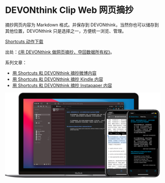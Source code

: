 # DEVONthink Clip Web 网页摘抄

摘抄网页内容为 Markdown 格式。并保存到 DEVONthink，当然你也可以储存到其他位置，DEVONthink 只是选择之一，方便统一浏览、管理。

[Shortcuts 动作下载](https://www.icloud.com/shortcuts/09ee362361ff4259b776cf5a0e607ae5)

出处：[《用 DEVONthink 做网页摘抄，夺回数据所有权》](https://utgd.net/article/9167)。

系列文章：

- [用 Shortcuts 和 DEVONthink 摘抄微博内容](https://utgd.net/article/9167)
- [用 Shortcuts 和 DEVONthink 摘抄 Kindle 内容](https://utgd.net/article/20149/)
- [用 Shortcuts 和 DEVONthink 摘抄 Instapaper 内容](https://utgd.net/article/20148/)

![title](img.png)